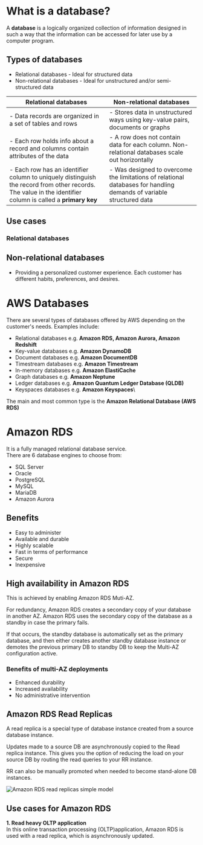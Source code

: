 # What is a database?
A **database** is a logically organized collection of information designed in such a way that the information can be accessed for later use by a computer program.

## Types of databases
- Relational databases - Ideal for structured data
- Non-relational databases - Ideal for unstructured and/or semi-structured data

| Relational databases | Non-relational databases|
|----------------------|-------------------------|
| - Data records are organized in a set of tables and rows |- Stores data in unstructured ways using key-value pairs, documents or graphs |
| - Each row holds info about a record and columns contain attributes of the data|- A row does not contain data for each column. Non-relational databases scale out horizontally |
| - Each row has an identifier column to uniquely distinguish the record from other records. The value in the identifier column is called a **primary key**|- Was designed to overcome the limitations of relational databases for handling demands of variable structured data |

## Use cases
### Relational databases



## Non-relational databases
- Providing a personalized customer experience. Each customer has different habits, preferences, and desires.


# AWS Databases
There are several types of databases offered by AWS depending on the customer's needs. Examples include:
- Relational databases e.g. **Amazon RDS, Amazon Aurora, Amazon Redshift**
- Key-value databases e.g. **Amazon DynamoDB**
- Document databases e.g. **Amazon DocumentDB**
- Timestream databases e.g. **Amazon Timestream**
- In-memory databases e.g. **Amazon ElastiCache**
- Graph databases e.g. **Amazon Neptune**
- Ledger databases e.g. **Amazon Quantum Ledger Database (QLDB)**
- Keyspaces databases e.g. **Amazon Keyspaces**\


The main and most common type is the **Amazon Relational Database (AWS RDS)**

# Amazon RDS
It is a fully managed relational database service.\
There are 6 database engines to choose from:
- SQL Server
- Oracle
- PostgreSQL
- MySQL
- MariaDB
- Amazon Aurora

## Benefits
- Easy to administer
- Available and durable
- Highly scalable
- Fast in terms of performance
- Secure
- Inexpensive

## High availability in Amazon RDS
This is achieved by enabling Amazon RDS Muti-AZ.

For redundancy, Amazon RDS creates a secondary copy of your database in another AZ. Amazon RDS uses the secondary copy of the database as a standby in case the primary fails.

If that occurs, the standby database is automatically set as the primary database, and then either creates another standby database instance or demotes the previous primary DB to standby DB to keep the Multi-AZ configuration active.

### Benefits of multi-AZ deployments
- Enhanced durability
- Increased availability
- No administrative intervention

## Amazon RDS Read Replicas
A read replica is a special type of database instance created from a source database instance.

Updates made to a source DB are asynchronously copied to the Read replica instance. This gives you the option of reducing the load on your source DB by routing the read queries to your RR instance.

RR can also be manually promoted when needed to become stand-alone DB instances.

![Amazon RDS read replicas simple model](https://github.com/achenchi7/AWS-Projects-2023-2024/blob/main/images/Amazon%20RDS%20Read%20replicas%20(1).png)

## Use cases for Amazon RDS
**1. Read heavy OLTP application**\
In this online transaction processing (OLTP)application, Amazon RDS is used with a read replica, which is asynchronously updated.


